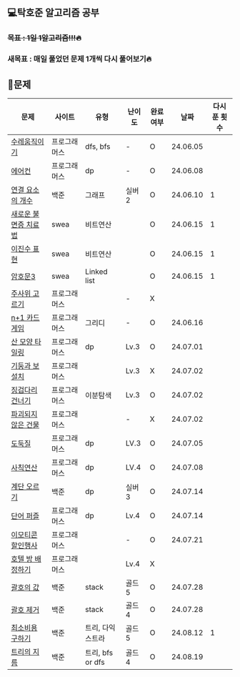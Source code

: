 ## 💻탁호준 알고리즘 공부

### <del>목표 : 1일 1알고리즘!!!🔥

### 새목표 : 매일 풀었던 문제 1개씩 다시 풀어보기🔥

## 📖문제

| 문제                                                                                                                                                                                           | 사이트       | 유형             | 난이도 | 완료여부 | 날짜     | 다시 푼 횟수 |
| ---------------------------------------------------------------------------------------------------------------------------------------------------------------------------------------------- | ------------ | ---------------- | ------ | -------- | -------- | ------------ |
| [수레움직이기](https://school.programmers.co.kr/learn/courses/30/lessons/250134)                                                                                                               | 프로그래머스 | dfs, bfs         | -      | O        | 24.06.05 |              |
| [에어컨](https://school.programmers.co.kr/learn/courses/30/lessons/214289)                                                                                                                     | 프로그래머스 | dp               | -      | O        | 24.06.08 |              |
| [연결 요소의 개수](https://www.acmicpc.net/problem/11724)                                                                                                                                      | 백준         | 그래프           | 실버2  | O        | 24.06.10 | 1            |
| [새로운 불면증 치료법](https://swexpertacademy.com/main/code/codeBattle/problemDetail.do?contestProbId=AV18_yw6I9MCFAZN&categoryId=AY1INdsqPvADFAWX&categoryType=BATTLE&battleMainPageIndex=1) | swea         | 비트연산         |        | O        | 24.06.15 | 1            |
| [이진수 표현](https://swexpertacademy.com/main/code/codeBattle/problemDetail.do?contestProbId=AXRSXf_a9qsDFAXS&categoryId=AY1INdsqPvADFAWX&categoryType=BATTLE&battleMainPageIndex=1&&&&)      | swea         | 비트연산         |        | O        | 24.06.15 | 1            |
| [암호문3](https://swexpertacademy.com/main/code/codeBattle/problemDetail.do?contestProbId=AV14zIwqAHwCFAYD&categoryId=AY1INdsqPvADFAWX&categoryType=BATTLE&battleMainPageIndex=1)              | swea         | Linked list      |        | O        | 24.06.15 | 1            |
| [주사위 고르기](https://school.programmers.co.kr/learn/courses/30/lessons/258709)                                                                                                              | 프로그래머스 |                  | -      | X        |          |              |
| [n+1 카드게임](https://school.programmers.co.kr/learn/courses/30/lessons/258707)                                                                                                               | 프로그래머스 | 그리디           | -      | O        | 24.06.16 |              |
| [산 모양 타일링](https://school.programmers.co.kr/learn/courses/30/lessons/258705)                                                                                                             | 프로그래머스 | dp               | Lv.3   | O        | 24.07.01 |              |
| [기둥과 보 설치](https://school.programmers.co.kr/learn/courses/30/lessons/60061)                                                                                                              | 프로그래머스 |                  | Lv.3   | X        | 24.07.02 |              |
| [징검다리 건너기](https://school.programmers.co.kr/learn/courses/30/lessons/64062)                                                                                                             | 프로그래머스 | 이분탐색         | Lv.3   | O        | 24.07.02 |              |
| [파괴되지 않은 건물](https://school.programmers.co.kr/learn/courses/30/lessons/92344)                                                                                                          | 프로그래머스 |                  | -      | X        | 24.07.02 |              |
| [도둑질](https://school.programmers.co.kr/learn/courses/30/lessons/42897)                                                                                                                      | 프로그래머스 | dp               | LV.3   | O        | 24.07.05 |              |
| [사칙연산](https://school.programmers.co.kr/learn/courses/30/lessons/1843)                                                                                                                     | 프로그래머스 | dp               | LV.4   | O        | 24.07.08 |              |
| [계단 오르기](https://www.acmicpc.net/problem/2579)                                                                                                                                            | 백준         | dp               | 실버 3 | O        | 24.07.14 |              |
| [단어 퍼즐](https://school.programmers.co.kr/learn/courses/30/lessons/12983)                                                                                                                   | 프로그래머스 | dp               | Lv.4   | O        | 24.07.14 |              |
| [이모티콘 할인행사](https://school.programmers.co.kr/learn/courses/30/lessons/150368)                                                                                                          | 프로그래머스 |                  | -      | O        | 24.07.21 |              |
| [호텔 방 배정하기](https://school.programmers.co.kr/learn/courses/30/lessons/64063)                                                                                                            | 프로그래머스 |                  | Lv.4   | X        |          |              |
| [괄호의 값](https://www.acmicpc.net/problem/2504)                                                                                                                                              | 백준         | stack            | 골드5  | O        | 24.07.28 |              |
| [괄호 제거](https://www.acmicpc.net/problem/2800)                                                                                                                                              | 백준         | stack            | 골드4  | O        | 24.07.28 |              |
| [최소비용 구하기](https://www.acmicpc.net/problem/1916)                                                                                                                                        | 백준         | 트리, 다익스트라 | 골드5  | O        | 24.08.12 | 1            |
| [트리의 지름](https://www.acmicpc.net/problem/1967)                                                                                                                                            | 백준         | 트리, bfs or dfs | 골드4  | O        | 24.08.19 |              |
